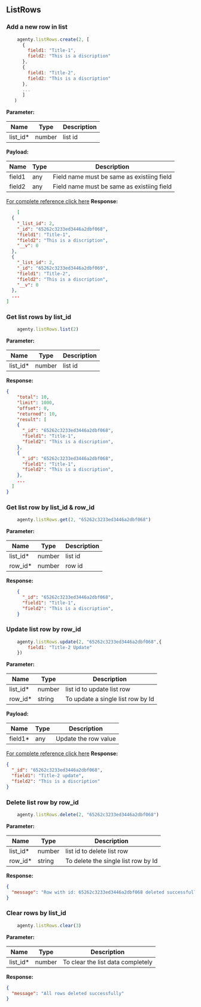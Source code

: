 ## ListRows
### Add a new row in list
```js
    agenty.listRows.create(2, [
      { 
        field1: "Title-1", 
        field2: "This is a discription"
      },
      { 
        field1: "Title-2", 
        field2: "This is a discription"
      },
      ...
      ]
   )
```

**Parameter:**

| Name     | Type   | Description |
| -------- | ------ | ----------- |
| list_id* | number | list id     |

**Payload:**

| Name   | Type | Description                                |
| ------ | ---- | ------------------------------------------ |
| field1 | any  | Field name must be same as existiing field |
| field2 | any  | Field name must be same as existiing field |

[For complete reference click here](https://agenty.com/docs/api#tag/Lists/operation/ListRowsController_addRow)
**Response:**
```json
    [
  {
    "_list_id": 2,
    "_id": "65262c3233ed3446a2dbf068",
    "field1": "Title-1",
    "field2": "This is a discription",
    "__v": 0
  },
  {
    "_list_id": 2,
    "_id": "65262c3233ed3446a2dbf069",
    "field1": "Title-2",
    "field2": "This is a discription",
    "__v": 0
  },
  ...
]
```

### Get list rows by list_id
```js
    agenty.listRows.list(2)
```

**Parameter:**

| Name     | Type   | Description |
| -------- | ------ | ----------- |
| list_id* | number | list id     |


**Response:**
```json
{
    "total": 10,
    "limit": 1000,
    "offset": 0,
    "returned": 10,
    "result": [
    {
      "_id": "65262c3233ed3446a2dbf068",
      "field1": "Title-1",
      "field2": "This is a discription",
    },
    {
      "_id": "65262c3233ed3446a2dbf068",
      "field1": "Title-1",
      "field2": "This is a discription",
    },
    ...
  ]
}
```

### Get list row by list_id & row_id
```js
    agenty.listRows.get(2, "65262c3233ed3446a2dbf068")
```

**Parameter:**

| Name     | Type   | Description |
| -------- | ------ | ----------- |
| list_id* | number | list id     |
| row_id*  | number | row id      |


**Response:**
```json
    {
      "_id": "65262c3233ed3446a2dbf068",
      "field1": "Title-1",
      "field2": "This is a discription",
    }
```


### Update list row by row_id
```js
    agenty.listRows.update(2, "65262c3233ed3446a2dbf068",{
        field1: "Title-2 Update"
    })
```

**Parameter:**

| Name     | Type   | Description                       |
| -------- | ------ | --------------------------------- |
| list_id* | number | list id to update list row        |
| row_id*  | string | To update a single list row by Id |


**Payload:**

| Name    | Type | Description          |
| ------- | ---- | -------------------- |
| field1* | any  | Update the row value |

[For complete reference click here](https://agenty.com/docs/api#tag/Lists/operation/ListRowsController_updateListRowById)
**Response:**
```json
{
  "_id": "65262c3233ed3446a2dbf068",
  "field1": "Title-2 update",
  "field2": "This is a discription"
}
```

### Delete list row by row_id
```js
    agenty.listRows.delete(2, "65262c3233ed3446a2dbf068")
```

**Parameter:**

| Name     | Type   | Description                         |
| -------- | ------ | ----------------------------------- |
| list_id* | number | list id to delete list row          |
| row_id*  | string | To delete the single list row by Id |


**Response:**
```json
{
  "message": "Row with id: 65262c3233ed3446a2dbf068 deleted successfully"
}
```

### Clear rows by list_id
```js
    agenty.listRows.clear(3)
```

**Parameter:**

| Name     | Type   | Description                       |
| -------- | ------ | --------------------------------- |
| list_id* | number | To clear the list data completely |

**Response:**
```json
{
  "message": "All rows deleted successfully"
}
```